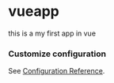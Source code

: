 # vueapp

this is a my first app in vue
### Customize configuration
See [Configuration Reference](https://cli.vuejs.org/config/).
